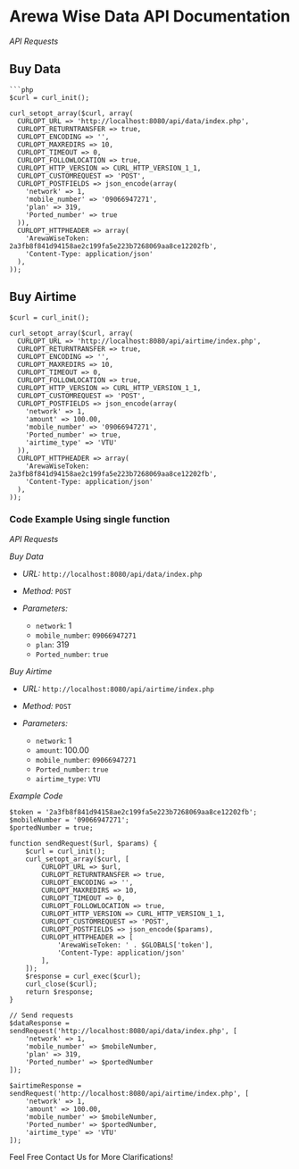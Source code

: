 # Arewa Wise Data API Documentation


_API Requests_

## Buy Data
```
```php
$curl = curl_init();

curl_setopt_array($curl, array(
  CURLOPT_URL => 'http://localhost:8080/api/data/index.php',
  CURLOPT_RETURNTRANSFER => true,
  CURLOPT_ENCODING => '',
  CURLOPT_MAXREDIRS => 10,
  CURLOPT_TIMEOUT => 0,
  CURLOPT_FOLLOWLOCATION => true,
  CURLOPT_HTTP_VERSION => CURL_HTTP_VERSION_1_1,
  CURLOPT_CUSTOMREQUEST => 'POST',
  CURLOPT_POSTFIELDS => json_encode(array(
    'network' => 1,
    'mobile_number' => '09066947271',
    'plan' => 319,
    'Ported_number' => true
  )),
  CURLOPT_HTTPHEADER => array(
    'ArewaWiseToken: 2a3fb8f841d94158ae2c199fa5e223b7268069aa8ce12202fb',
    'Content-Type: application/json'
  ),
));
```

## Buy Airtime

```
$curl = curl_init();

curl_setopt_array($curl, array(
  CURLOPT_URL => 'http://localhost:8080/api/airtime/index.php',
  CURLOPT_RETURNTRANSFER => true,
  CURLOPT_ENCODING => '',
  CURLOPT_MAXREDIRS => 10,
  CURLOPT_TIMEOUT => 0,
  CURLOPT_FOLLOWLOCATION => true,
  CURLOPT_HTTP_VERSION => CURL_HTTP_VERSION_1_1,
  CURLOPT_CUSTOMREQUEST => 'POST',
  CURLOPT_POSTFIELDS => json_encode(array(
    'network' => 1,
    'amount' => 100.00,
    'mobile_number' => '09066947271',
    'Ported_number' => true,
    'airtime_type' => 'VTU'
  )),
  CURLOPT_HTTPHEADER => array(
    'ArewaWiseToken: 2a3fb8f841d94158ae2c199fa5e223b7268069aa8ce12202fb',
    'Content-Type: application/json'
  ),
));
```

### Code Example Using single function 

*API Requests*

*Buy Data*

- *URL:* `http://localhost:8080/api/data/index.php`
- *Method:* `POST`
- *Parameters:*

    - `network`: 1
    - `mobile_number`: `09066947271`
    - `plan`: 319
    - `Ported_number`: `true`

*Buy Airtime*

- *URL:* `http://localhost:8080/api/airtime/index.php`
- *Method:* `POST`
- *Parameters:*

    - `network`: 1
    - `amount`: 100.00
    - `mobile_number`: `09066947271`
    - `Ported_number`: `true`
    - `airtime_type`: `VTU`

*Example Code*

```
$token = '2a3fb8f841d94158ae2c199fa5e223b7268069aa8ce12202fb';
$mobileNumber = '09066947271';
$portedNumber = true;

function sendRequest($url, $params) {
    $curl = curl_init();
    curl_setopt_array($curl, [
        CURLOPT_URL => $url,
        CURLOPT_RETURNTRANSFER => true,
        CURLOPT_ENCODING => '',
        CURLOPT_MAXREDIRS => 10,
        CURLOPT_TIMEOUT => 0,
        CURLOPT_FOLLOWLOCATION => true,
        CURLOPT_HTTP_VERSION => CURL_HTTP_VERSION_1_1,
        CURLOPT_CUSTOMREQUEST => 'POST',
        CURLOPT_POSTFIELDS => json_encode($params),
        CURLOPT_HTTPHEADER => [
            'ArewaWiseToken: ' . $GLOBALS['token'],
            'Content-Type: application/json'
        ],
    ]);
    $response = curl_exec($curl);
    curl_close($curl);
    return $response;
}

// Send requests
$dataResponse = sendRequest('http://localhost:8080/api/data/index.php', [
    'network' => 1,
    'mobile_number' => $mobileNumber,
    'plan' => 319,
    'Ported_number' => $portedNumber
]);

$airtimeResponse = sendRequest('http://localhost:8080/api/airtime/index.php', [
    'network' => 1,
    'amount' => 100.00,
    'mobile_number' => $mobileNumber,
    'Ported_number' => $portedNumber,
    'airtime_type' => 'VTU'
]);
```

Feel Free Contact Us for More Clarifications!

